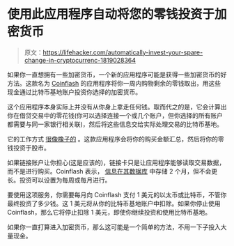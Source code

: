 # 使用此应用程序自动将您的零钱投资于加密货币

> 原文：<https://lifehacker.com/automatically-invest-your-spare-change-in-cryptocurrenc-1819028364>

如果你一直想拥有一些加密货币，一个新的应用程序可能是获得一些加密货币的好方法。这款名为 [Coinflash](https://coinflashapp.com/) 的应用程序将你一周内购物剩余的零钱取出，用这些现金通过比特币基地账户投资你选择的加密货币。



这个应用程序本身实际上并没有从你身上拿走任何钱。取而代之的是，它会计算出你在借贷交易中的零花钱(你可以选择连接一个或几个账户，但你选择的所有账户都需要与同一家银行相关联)，然后将这些信息交给实际处理交易的比特币基地。

它的工作方式 [很像橡子的](https://www.acorns.com/) 。这款应用程序会将你的购买金额汇总，然后将你的零钱投资于股市。

如果链接账户让你担心(这是应该的)，链接卡只是让应用程序能够读取交易数据，而不是进行购买。Coinflash 表示， [信息在其数据库](https://coinflashapp.com/support.html) 中存储 2 个月，但不会更长。投资可以设置为每周或每月进行。

要使用这项服务，你需要每月向 Coinflash 支付 1 美元的以太币或比特币，不管你最终投资了多少钱。这 1 美元将从你的比特币基地账户中扣除。如果你停止使用 Coinflash，那么它将停止扣除 1 美元，即使你继续投资和使用比特币基地。

如果你一直打算进入加密货币，那么这可能是一个简单的方法，不用一下子投入大量现金。